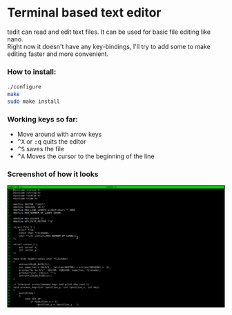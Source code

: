 # Terminal based text editor

tedit can read and edit text files. It can be used for basic file editing like nano.  
Right now it doesn't have any key-bindings, I'll try to add some to make editing faster and more convenient.
### How to install:
```bash
./configure
make
sudo make install
```
### Working keys so far:

- Move around with arrow keys
- <kbd>^X</kbd> or <kbd>:q</kbd> quits the editor
- <kbd>^S</kbd> saves the file
- <kbd>^A</kbd> Moves the cursor to the beginning of the line

### Screenshot of how it looks

![alt text](https://github.com/sidou01/tedit/blob/master/tedit.png?raw=true)
